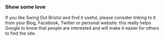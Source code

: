 ### Show some love

If you like Swing Out Bristol and find it useful, please consider linking to it from your Blog, Facebook, Twitter or personal website: this really helps Google to know that people are interested and will make it easier for others to find the site.

